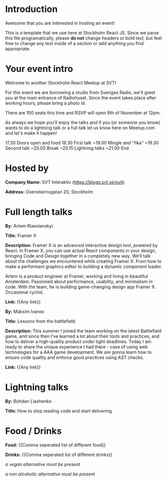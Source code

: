 # Introduction
Awesome that you are interested in hosting an event!

This is a template that we use here at Stockholm React JS.
Since we parse this file programatically, please **do not** change headers or bold text, but feel free to change any text inside of a section or add anything you find appropriate.

# Your event intro
Welcome to another Stockholm React Meetup at SVT!

For this event we are borrowing a studio from Sveriges Radio, we'll greet you at the main entrance of Radiohuset. Since the event takes place after working hours, please bring a photo id.

There are 100 seats this time and RSVP will open 8th of November at 12pm.

As always we hope you'll enjoy the talks and if you (or someone you know) wants to do a lightning talk or a full talk let us know here on Meetup.com and let's make it happen!

17.30 Doors open and food
18.30 First talk
~19.00 Mingle and "fika"
~19.30 Second talk
~20.00 Break
~20.15 Lightning talks
~21.00 End

# Hosted by
**Company Name:** SVT Interaktiv (https://blogg.svt.se/svti)

**Address:** Oxenstiernsgatan 20, Stockholm

# Full length talks
**By:** Artem Riasnianskyi

**Title:** Framer X

**Description:** Framer X is an advanced interactive design tool, powered by React. In Framer X, you can use actual React components in your design, bringing Code and Design together in a completely new way. We’ll talk about the challenges we encountered while creating Framer X. From how to make a performant graphics editor to building a dynamic component loader.

Artem is a product engineer at Framer, working and living in beautiful Amsterdam. Passioned about performance, usability, and minimalism in code. With the team, he is building game-changing design app Framer X. Occasional cyclist.

**Link:** {{Any link}}

**By:** Maksim Ivanov

**Title:** Lessons from the battlefield

**Description:** This summer I joined the team working on the latest Battlefield game, and since then I’ve learned a lot about their tools and practices, and how to deliver a high-quality product under tight deadlines. Today I am ready to share the unique experience I had there - case of using web technologies for a AAA game development. We are gonna learn how to ensure code quality and enforce good practices using AST checks.

**Link:** {{Any link}}

# Lightning talks
**By:** Bohdan Liashenko

**Title:** How to stop reading code and start delivering

# Food / Drinks
**Food:** {{Comma seperated list of different food}}

**Drinks:** {{Comma seperated list of different drinks}}

*a vegan alternative must be present*

*a non alcoholic alternative must be present*
